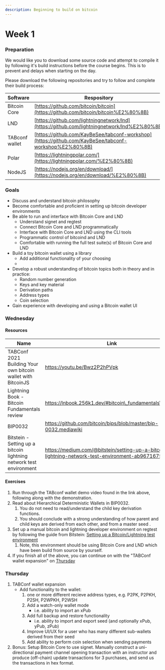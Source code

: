 ```yaml
---
description: Beginning to build on bitcoin
---
```


# Week 1

### Preparation

We would like you to download some source code and attempt to compile it by following it's build instructions before the course begins. This is to prevent and delays when starting on the day.

Please download the following repositories and try to follow and complete their build process:

| Software       | Respository                                                                                            |
| -------------- | ------------------------------------------------------------------------------------------------------ |
| Bitcoin Core   | [https://github.com/bitcoin/bitcoin​](https://github.com/bitcoin/bitcoin%E2%80%8B)                     |
| LND            | [https://github.com/lightningnetwork/lnd​](https://github.com/lightningnetwork/lnd%E2%80%8B)           |
| TABconf wallet | [https://github.com/KayBeSee/tabconf-workshop​](https://github.com/KayBeSee/tabconf-workshop%E2%80%8B) |
| Polar          | [https://lightningpolar.com/​](https://lightningpolar.com/%E2%80%8B)                                   |
| NodeJS         | [https://nodejs.org/en/download/​](https://nodejs.org/en/download/%E2%80%8B)                           |

### Goals

* Discuss and understand bitcoin philosophy
* Become comfortable and proficient in setting up bitcoin developer environments
* Be able to run and interface with Bitcoin Core and LND
  * Understand signet and regtest
  * Connect Bitcoin Core and LND programmatically
  * Interface with Bitcoin Core and LND using the CLI tools
  * Programmatic control of bitcoind and LND
  * Comfortable with running the full test suite(s) of Bitcoin Core and LND
* Build a toy bitcoin wallet using a library
  * Add additional functionality of your choosing
  *
* Develop a robust understanding of bitcoin topics both in theory and in practice:
  * Random number generation
  * Keys and key material
  * Derivation paths
  * Address types
  * Coin selection
* Gain experience with developing and using a Bitcoin wallet UI

### Wednesday

#### Resources



| Name                                                               | Link                                                                                              |
| ------------------------------------------------------------------ | ------------------------------------------------------------------------------------------------- |
| TABConf 2021 Building Your own bitcoin wallet with BitcoinJS       | https://youtu.be/Bwz2P2hPVpk​                                                                     |
| Lightning Book - Bitcoin Fundamentals review                       | https://lnbook.256k1.dev/#bitcoin\_fundamentals\_review​                                          |
| BIP0032                                                            | https://github.com/bitcoin/bips/blob/master/bip-0032.mediawiki​                                   |
| Bitstein - Setting up a bitcoin lightning network test environment | https://medium.com/@bitstein/setting-up-a-bitcoin-lightning-network-test-environment-ab967167594a |

#### Exercises

1. Run through the TABconf wallet demo video found in the link above, following along with the demonstration.
2. Read about Hierarchical Deterministic Wallets in BIP0032.
   1. You do not need to read/understand the child key derivation functions.
   2. You should conclude with a strong understanding of how parent and child keys are derived from each other, and from a master seed .
3. Set up a manual bitcoin and lightning developer environment on regtest by following the guide from Bitstein: [Setting up a Bitcoin/Lightning test environment](https://medium.com/@bitstein/setting-up-a-bitcoin-lightning-network-test-environment-ab967167594a)
   1. Note, this environment should be using Bitcoin Core and LND which have been build from source by yourself.
4. If you finish all of the above, you can continue on with the "TABConf wallet expansion" on [Thursday](week-1.md#thursday)

### Thursday

1. TABConf wallet expansion
   * Add functionality to the wallet:
     1. one or more different recieve address types, e.g. P2PK, P2PKH, P2SH, P2WPKH, P2WSH
     2. Add a watch-only wallet mode
        * i.e. ability to import an xPub
     3. Add full backup and restore functionality
        * i.e. ability to import and export seed (and optionally xPub, yPub, zPub)
     4. Improve UI/UX for a user who has many different sub-wallets derived from their seed
     5. Add ability to perform coin selection when sending payments
2. Bonus: Setup Bitcoin Core to use signet. Manually construct a uni-directional payment channel opening transaction with an instructor and produce (off-chain) update transactions for 3 purchases, and send us the transactions in hex format.



